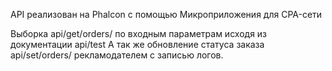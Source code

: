 API реализован на Phalcon с помощью Микроприложения для CPA-сети

Выборка api/get/orders/ по входным параметрам исходя из документации api/test
А так же обновление статуса заказа api/set/orders/ рекламодателем с записью логов.




